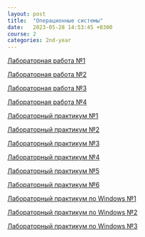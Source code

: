 ```yaml
---
layout: post
title:  "Операционные системы"
date:   2023-05-28 14:53:45 +0300
course: 2
categories: 2nd-year
---
```


<div>
    <p><a href="https://docs.google.com/document/d/1sDW_zS8zARnP5iezpHUFnSGUP3rmLZmA/edit?usp=sharing&ouid=110261998997303460169&rtpof=true&sd=true">Лабораторная работа №1</a></p>
    <p><a href="https://docs.google.com/document/d/18m19Llh6YXKXiwHAzbPc34gPau8TP2CA/edit?usp=sharing&ouid=110261998997303460169&rtpof=true&sd=true">Лабораторная работа №2</a></p>
    <p><a href="https://docs.google.com/document/d/1goFfHTGq8ltGjeGj1hHh8Bb3mYXS7WdS/edit?usp=sharing&ouid=110261998997303460169&rtpof=true&sd=true">Лабораторная работа №3</a></p>
    <p><a href="https://docs.google.com/document/d/1Opaz5a174k7bGG_Y9cSmyMc0A46wts14/edit?usp=sharing&ouid=110261998997303460169&rtpof=true&sd=true">Лабораторная работа №4</a></p>
    <p><a href="https://docs.google.com/document/d/1smowYQqcA_xazXVEJi4PlyHR75O3R74r/edit?usp=sharing&ouid=110261998997303460169&rtpof=true&sd=true">Лабораторный практикум №1</a></p>
    <p><a href="https://docs.google.com/document/d/1hjUAk31W9P7PGwde3D-3INrpYPEpRhOS/edit?usp=sharing&ouid=110261998997303460169&rtpof=true&sd=true">Лабораторный практикум №2</a></p>
    <p><a href="https://docs.google.com/document/d/1Rh3oUqnrU5brM3ljdWVh03XjfkfB3B9l/edit?usp=sharing&ouid=110261998997303460169&rtpof=true&sd=true">Лабораторный практикум №3</a></p>
    <p><a href="https://docs.google.com/document/d/19QLNT7y50ekUOz-Q_UkJKg1Ks00dgS4k/edit?usp=sharing&ouid=110261998997303460169&rtpof=true&sd=true">Лабораторный практикум №4</a></p>
    <p><a href="https://docs.google.com/document/d/1-tmPBXKimXXixa2kH-ppErnZoCEFKIue/edit?usp=sharing&ouid=110261998997303460169&rtpof=true&sd=true">Лабораторный практикум №5</a></p>
    <p><a href="https://docs.google.com/document/d/1iIgAqgv6Rhz_SrmYBMbPoGFkNF1Q-tzh/edit?usp=sharing&ouid=110261998997303460169&rtpof=true&sd=true">Лабораторный практикум №6</a></p>
    <p><a href="https://docs.google.com/document/d/1KTzx8iQHDQ8Rn_SX0FOf_hGIP-8CNv7X/edit?usp=sharing&ouid=110261998997303460169&rtpof=true&sd=true">Лабораторный практикум по Windows №1</a></p>
    <p><a href="https://docs.google.com/document/d/1-EzABlomMTiR2ex2Z82YA7zr8hUzxn4d/edit?usp=sharing&ouid=110261998997303460169&rtpof=true&sd=true">Лабораторный практикум по Windows №2</a></p>
    <p><a href="https://docs.google.com/document/d/1FSDkPjAgxOQbqkosXC_SlJkgC2Y7Ur1q/edit?usp=sharing&ouid=110261998997303460169&rtpof=true&sd=true">Лабораторный практикум по Windows №3</a></p>
</div>
